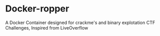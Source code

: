 # Docker-ropper
A Docker Container designed for crackme's and binary explotation CTF Challenges, Inspired from LiveOverflow
